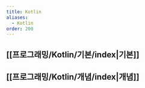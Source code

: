 ```yaml
---
title: Kotlin
aliases:
  - Kotlin
order: 200
---
```

## [[프로그래밍/Kotlin/기본/index|기본]]
## [[프로그래밍/Kotlin/개념/index|개념]]

